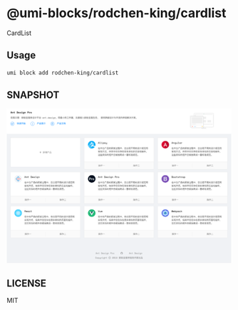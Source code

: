 # @umi-blocks/rodchen-king/cardlist

CardList

## Usage

```sh
umi block add rodchen-king/cardlist
```

## SNAPSHOT

![SNAPSHOT](./snapshot.png)

## LICENSE

MIT
